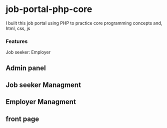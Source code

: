 # job-portal-php-core
I built this  job portal using PHP to practice core programming concepts and, html, css, js

### Features
Job seeker:
Employer

## Admin panel

## Job seeker Managment

## Employer Managment

## front page
